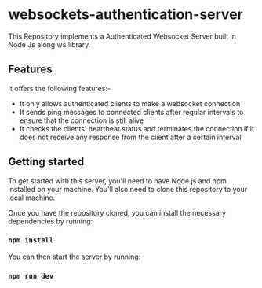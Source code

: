 # websockets-authentication-server

This Repository implements a Authenticated Websocket Server built in Node Js along ws library.

## Features
It offers the following features:-

* It only allows authenticated clients to make a websocket connection
* It sends ping messages to connected clients after regular intervals to ensure that the connection is still alive
* It checks the clients' heartbeat status and terminates the connection if it does not receive any response from the client after a certain interval

## Getting started
To get started with this server, you'll need to have Node.js and npm installed on your machine. You'll also need to clone this repository to your local machine.

Once you have the repository cloned, you can install the necessary dependencies by running:

### `npm install`
You can then start the server by running:

### `npm run dev`
